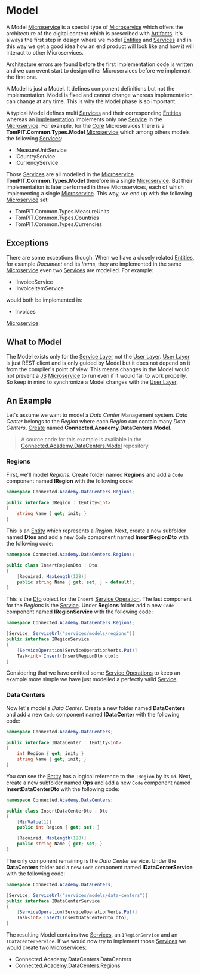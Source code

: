 # Model

A Model [Microservice](README.md) is a special type of [Microservice](README.md) which offers the architecture of the digital content which is prescribed with [Artifacts](../ServiceLayer/Artifacts/README.md). It's always the first step in design where we model [Entities](../ServiceLayer/Entities/README.md) and [Services](../ServiceLayer/Services/README.md) and in this way we get a good idea how an end product will look like and how it will interact to other Microservices.

Architecture errors are found before the first implementation code is written and we can event start to design other Microservices before we implement the first one.

A Model is just a Model. It defines component definitions but not the implementation. Model is fixed and cannot change whereas implementation can change at any time. This is why the Model phase is so important.

A typical Model defines multi [Services](../ServiceLayer/Services/README.md) and their corresponding [Entities](../ServiceLayer/Entities/README.md) whereas an [implementation](../ServiceLayer/Services/README.md) implements only one [Service](../ServiceLayer/Services/README.md) in the [Microservice](../Microservices/README.md). For example, for the [Core](../Environment/Core.md) Microservices there is a **TomPIT.Common.Types.Model** [Microservice](README.md) which among others models the following [Services](../ServiceLayer/Services/README.md):

- IMeasureUnitService
- ICountryService
- ICurrencyService

Those [Services](../ServiceLayer/Services/README.md) are all modelled in the [Microservice](README.md) **TomPIT.Common.Types.Model** therefore in a single [Microservice](README.md). But their implementation is later performed in three Microservices, each of which implementing a single [Microservice](README.md). This way, we end up with the following [Microservice](README.md) set:

- TomPIT.Common.Types.MeasureUnits
- TomPIT.Common.Types.Countries
- TomPIT.Common.Types.Currencies

## Exceptions

There are some exceptions though. When we have a closely related [Entities](../ServiceLayer/Entities/README.md), for example *Document* and its *Items*, they are implemented in the same [Microservice](README.md) even two [Services](../ServiceLayer/Services/README.md) are modelled. For example:

- IInvoiceService
- IInvoiceItemService

would both be implemented in:

- Invoices

[Microservice](README.md).

## What to Model

The Model exists only for the [Service Layer](../ServiceLayer/README.md) not the [User Layer](../UserLayer/README.md). [User Layer](../UserLayer/README.md) is just REST client and is only guided by Model but it does not depend on it from the compiler's point of view. This means changes in the Model would not prevent a [JS](../UserLayer/UI/JSMicroservice.md) [Microservice](README.md) to run even if it would fail to work properly. So keep in mind to synchronize a Model changes with the [User Layer](../UserLayer/README.md).

## An Example

Let's assume we want to model a *Data Center* Management system. *Data Center* belongs to the *Region* where each *Region* can contain many *Data Centers*. [Create](../IDE/CreateMicroservice.md) named **Connected.Academy.DataCenters.Model**.

> A source code for this example is available in the [Connected.Academy.DataCenters.Model](https://connected.tompit.com/repositories?folder=Repositories%252FConnected%2520Academy&document=820&type=Repository) repository.

### Regions

First, we'll model *Regions*. Create folder named **Regions** and add a ```Code``` component named **IRegion** with the following code:

```csharp
namespace Connected.Academy.DataCenters.Regions;

public interface IRegion : IEntity<int>
{
	string Name { get; init; }
}
```
This is an [Entity](../ServiceLayer/Entities/README.md) which represents a *Region*. Next, create a new subfolder named **Dtos** and add a new ```Code``` component named **InsertRegionDto** with the following code:
```csharp
namespace Connected.Academy.DataCenters.Regions;

public class InsertRegionDto : Dto
{
	[Required, MaxLength(128)]
	public string Name { get; set; } = default!;
}
```

This is the [Dto](../ServiceLayer/Services/Dto.md) object for the ```Insert``` [Service Operation](../ServiceLayer/Services/Operations.md). The last component for the *Regions* is the [Service](../ServiceLayer/Services/README.md). Under **Regions** folder add a new ```Code``` component named **IRegionService** with the following code:
```csharp
namespace Connected.Academy.DataCenters.Regions;

[Service, ServiceUrl("services/models/regions")]
public interface IRegionService
{
	[ServiceOperation(ServiceOperationVerbs.Put)]
	Task<int> Insert(InsertRegionDto dto);
}
```

Considering that we have omitted some [Service Operations](../ServiceLayer/Services/Operations.md) to keep an example more simple we have just modelled a perfectly valid [Service](../ServiceLayer/Services/README.md).

### Data Centers

Now let's model a *Data Center*. Create a new folder named **DataCenters** and add a new ```Code``` component named **IDataCenter** with the following code:
```csharp
namespace Connected.Academy.DataCenters;

public interface IDataCenter : IEntity<int>
{
	int Region { get; init; }
	string Name { get; init; }
}
```
You can see the [Entity](../ServiceLayer/Entities/README.md) has a logical reference to the ```IRegion``` by its ```Id```. Next, create a new subfolder named **Ops** and add a new ```Code``` component named **InsertDataCenterDto** with the following code:
```csharp
namespace Connected.Academy.DataCenters;

public class InsertDataCenterDto : Dto
{
	[MinValue(1)]
	public int Region { get; set; }

	[Required, MaxLength(128)]
	public string Name { get; set; }
}
```
The only component remaining is the *Data Center* service. Under the **DataCenters** folder add a new ```Code``` component named **IDataCenterService** with the following code:
```csharp
namespace Connected.Academy.DataCenters;

[Service, ServiceUrl("services/models/data-centers")]
public interface IDataCenterService
{
	[ServiceOperation(ServiceOperationVerbs.Put)]
	Task<int> Insert(InsertDataCenterDto dto);
}
```

The resulting Model contains two [Services](../ServiceLayer/Services/README.md), an ```IRegionService``` and an ```IDataCenterService```. If we would now try to implement those [Services](../ServiceLayer/Services/README.md) we would create two [Microservices](README.md):

- Connected.Academy.DataCenters.DataCenters
- Connected.Academy.DataCenters.Regions
